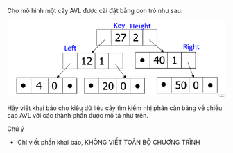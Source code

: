 Cho mô hình một cây AVL được cài đặt bằng con trỏ như sau:

<img src="./image.png">

Hãy viết khai báo cho kiểu dữ liệu cây tìm kiếm nhị phân cân bằng về chiều cao AVL với các thành phần được mô tả như trên.

Chú ý
- Chỉ viết phần khai báo, KHÔNG VIẾT TOÀN BỘ CHƯƠNG TRÌNH
